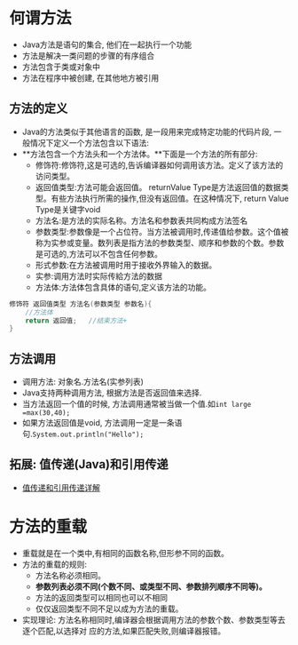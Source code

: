 # 何谓方法

- Java方法是语句的集合, 他们在一起执行一个功能
- 方法是解决一类问题的步骤的有序组合
- 方法包含于类或对象中
- 方法在程序中被创建, 在其他地方被引用

## 方法的定义

- Java的方法类似于其他语言的函数, 是一段用来完成特定功能的代码片段, 一般情况下定义一个方法包含以下语法:
- **方法包含一个方法头和一个方法体。**下面是一个方法的所有部分:
  - 修饰符:修饰符,这是可选的,告诉编译器如何调用该方法。定义了该方法的访问类型。
  - 返回值类型:方法可能会返回值。 returnValue Type是方法返回值的数据类型。有些方法执行所需的操作,但没有返回值。在这种情况下, return Value Type是关键字void
  - 方法名:是方法的实际名称。方法名和参数表共同构成方法签名
  - 参数类型:参数像是一个占位符。当方法被调用时,传递值给参数。这个值被称为实参或变量。数列表是指方法的参数类型、顺序和参数的个数。参数是可选的,方法可以不包含任何参数。
  - 形式参数:在方法被调用时用于接收外界输入的数据。
  - 实参:调用方法时实际传給方法的数据
  - 方法体:方法体包含具体的语句,定义该方法的功能。

```java
修饰符 返回值类型 方法名(参数类型 参数名){
    //方法体
    return 返回值;   //结束方法+
}
```

## 方法调用

- 调用方法: 对象名.方法名(实参列表)
- Java支持两种调用方法, 根据方法是否返回值来选择.
- 当方法返回一个值的时候, 方法调用通常被当做一个值.如`int large =max(30,40);`
- 如果方法返回值是void, 方法调用一定是一条语句.`System.out.println("Hello");`

## 拓展: 值传递(Java)和引用传递

- [值传递和引用传递详解](https://blog.csdn.net/baidu_26315231/article/details/89281479?ops_request_misc=%257B%2522request%255Fid%2522%253A%2522161468704516780261973829%2522%252C%2522scm%2522%253A%252220140713.130102334..%2522%257D&request_id=161468704516780261973829&biz_id=0&utm_medium=distribute.pc_search_result.none-task-blog-2~all~top_click~default-1-89281479.first_rank_v2_pc_rank_v29&utm_term=%E5%80%BC%E4%BC%A0%E9%80%92%E5%92%8C%E5%BC%95%E7%94%A8%E4%BC%A0%E9%80%92%E7%9A%84%E5%8C%BA%E5%88%AB&spm=1018.2226.3001.4187)

# 方法的重载

- 重载就是在一个类中,有相同的函数名称,但形参不同的函数。
- 方法的重载的规则:
  - 方法名称必须相同。
  - **参数列表必须不同(个数不同、或类型不同、参数排列顺序不同等)。**
  - 方法的返回类型可以相同也可以不相同
  - 仅仅返回类型不同不足以成为方法的重载。
- 实现理论: 方法名称相同时,编译器会根据调用方法的参数个数、参数类型等去逐个匹配,以选择对
    应的方法,如果匹配失败,则编译器报错。